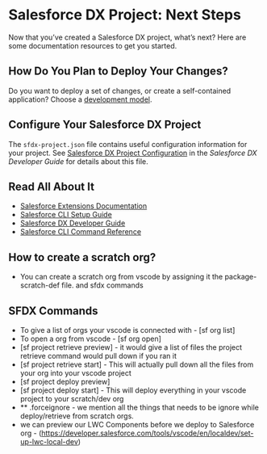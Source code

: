 # Salesforce DX Project: Next Steps

Now that you’ve created a Salesforce DX project, what’s next? Here are some documentation resources to get you started.

## How Do You Plan to Deploy Your Changes?

Do you want to deploy a set of changes, or create a self-contained application? Choose a [development model](https://developer.salesforce.com/tools/vscode/en/user-guide/development-models).

## Configure Your Salesforce DX Project

The `sfdx-project.json` file contains useful configuration information for your project. See [Salesforce DX Project Configuration](https://developer.salesforce.com/docs/atlas.en-us.sfdx_dev.meta/sfdx_dev/sfdx_dev_ws_config.htm) in the _Salesforce DX Developer Guide_ for details about this file.

## Read All About It

- [Salesforce Extensions Documentation](https://developer.salesforce.com/tools/vscode/)
- [Salesforce CLI Setup Guide](https://developer.salesforce.com/docs/atlas.en-us.sfdx_setup.meta/sfdx_setup/sfdx_setup_intro.htm)
- [Salesforce DX Developer Guide](https://developer.salesforce.com/docs/atlas.en-us.sfdx_dev.meta/sfdx_dev/sfdx_dev_intro.htm)
- [Salesforce CLI Command Reference](https://developer.salesforce.com/docs/atlas.en-us.sfdx_cli_reference.meta/sfdx_cli_reference/cli_reference.htm)

## How to create a scratch org?
- You can create a scratch org from vscode by assigning it the package-scratch-def file. and sfdx commands
## SFDX Commands

- To give a list of orgs your vscode is connected with - [sf org list]
- To open a org from vscode - [sf org open]
- [sf project retrieve preview] - it would give a list of files the project retrieve command would pull down if you ran it
- [sf project retrieve start] - This will actually pull down all the files from your org into your vscode project
- [sf project deploy preview]
- [sf project deploy start] - This will deploy everything in your vscode project to your scratch/dev org
- ** .forceignore - we mention all the things that needs to be ignore while deploy/retrieve from scratch orgs.
- we can preview our LWC Components before we deploy to Salesforce org - (https://developer.salesforce.com/tools/vscode/en/localdev/set-up-lwc-local-dev)